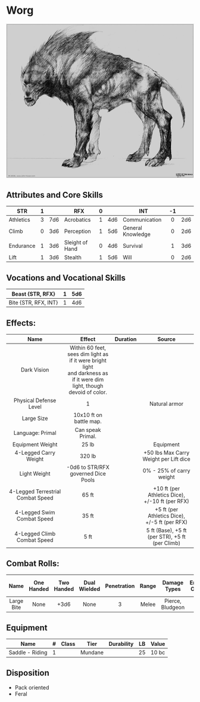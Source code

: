 # Worg

![alt_text](Worg.png)

## Attributes and Core Skills

| STR       | 1 |    | RFX             | 0 |    | INT               | -1 |    |
| --------- | :-: | :-: | --------------- | :-: | :-: | ----------------- | :-: | :-: |
| Athletics | 3 | 7d6 | Acrobatics      | 1 | 4d6 | Communication     | 0 | 2d6 |
| Climb     | 0 | 3d6 | Perception      | 1 | 5d6 | General Knowledge | 0 | 2d6 |
| Endurance | 1 | 3d6 | Sleight of Hand | 0 | 4d6 | Survival          | 1 | 3d6 |
| Lift      | 1 | 3d6 | Stealth         | 1 | 5d6 | Will              | 0 | 2d6 |

## Vocations and Vocational Skills

| Beast {STR, RFX}     | 1 | 5d6 |
| -------------------- | :-: | :-: |
| Bite {STR, RFX, INT} | 1 | 4d6 |

## Effects:

|           Name           |                                                            Effect                                                            | Duration |                                                       Source                                                       |
| :----------------------: | :--------------------------------------------------------------------------------------------------------------------------: | :------: | :-----------------------------------------------------------------------------------------------------------------: |
|       Dark Vision       | Within 60 feet, sees dim light as if it were bright light<br />and darkness as if it were dim light, though devoid of color. |          |                                                                                                                    |
|  Physical Defense Level  |                                                              1                                                              |          |                                                    Natural armor                                                    |
|       Large Size       |                                                   10x10 ft on battle map.                                                   |          |                                                                                                                    |
|     Language: Primal     |                                                      Can speak Primal.                                                      |          |                                                                                                                    |
|     Equipment Weight     |                                                            25 lb                                                            |          |                                                      Equipment                                                      |
|  4-Legged Carry Weight  |                                                            320 lb                                                            |          | +50 lbs Max Carry Weight per Lift dice |
|       Light Weight       |                                               -0d6 to STR/RFX governed Dice Pools                                               |          |                                              0% - 25% of carry weight                                              |
| 4-Legged Terrestrial Combat Speed |                                                            65 ft                                                            |          |                              +10 ft (per Athletics Dice), +/-10 ft (per RFX)                              |
|   4-Legged Swim Combat Speed   |                                                            35 ft                                                            |          |                              +5 ft (per Athletics Dice), +/-5 ft (per RFX)                              |
|  4-Legged Climb Combat Speed  |                                                             5 ft                                                             |          |                                   5 ft (Base), +5 ft (per STR), +5 ft (per Climb)                                   |

## Combat Rolls:

|    Name    | One<br />Handed | Two<br />Handed | Dual<br />Wielded | Penetration | Range | Damage<br />Types | Engageable<br />Opponents | Area Of<br />Effect | Resource<br />Class |
| :--------: | :-------------: | :-------------: | :---------------: | :---------: | :---: | :---------------: | :-----------------------: | :-----------------: | :-----------------: |
| Large Bite |      None      |      +3d6      |       None       |      3      | Melee | Pierce, Bludgeon |             1             |                    |                    |

## Equipment

| Name            | # | Class |  Tier  | Durability | LB | Value |
| --------------- | :-: | :---: | :-----: | :--------: | :-: | :---: |
| Saddle - Riding | 1 |      | Mundane |            | 25 | 10 bc |

## Disposition

- Pack oriented
- Feral
